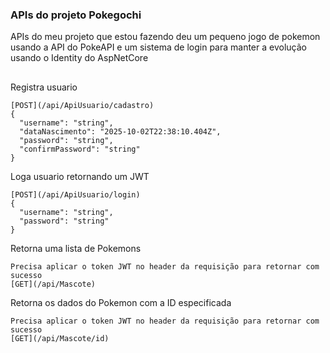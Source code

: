 ### APIs do projeto Pokegochi
APIs do meu projeto que estou fazendo deu um pequeno jogo de pokemon usando a API do PokeAPI e um sistema de login para manter a evolução usando o Identity do AspNetCore <br>
##

Registra usuario
```
[POST](/api/ApiUsuario/cadastro)
{
  "username": "string",
  "dataNascimento": "2025-10-02T22:38:10.404Z",
  "password": "string",
  "confirmPassword": "string"
}
```
Loga usuario retornando um JWT
```
[POST](/api/ApiUsuario/login)
{
  "username": "string",
  "password": "string"
}
```
Retorna uma lista de Pokemons
```
Precisa aplicar o token JWT no header da requisição para retornar com sucesso
[GET](/api/Mascote)
```
Retorna os dados do Pokemon com a ID especificada
```
Precisa aplicar o token JWT no header da requisição para retornar com sucesso
[GET](/api/Mascote/id)
```

